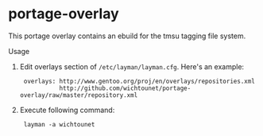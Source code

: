 portage-overlay
===============

This portage overlay contains an ebuild for the tmsu tagging file system.

Usage

1. Edit overlays section of `/etc/layman/layman.cfg`. Here's an example:

        overlays: http://www.gentoo.org/proj/en/overlays/repositories.xml
                  http://github.com/wichtounet/portage-overlay/raw/master/repository.xml

2. Execute following command:

        layman -a wichtounet
